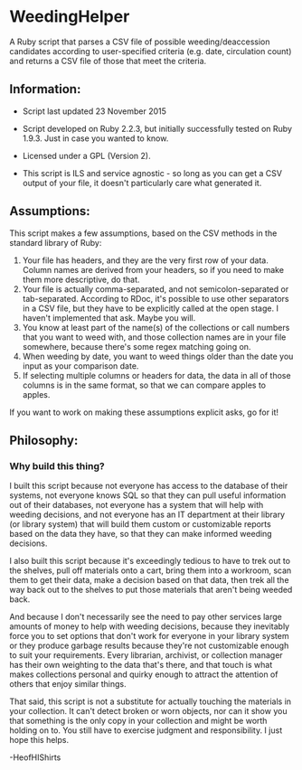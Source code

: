 # WeedingHelper
A Ruby script that parses a CSV file of possible weeding/deaccession candidates according to user-specified criteria (e.g. date, circulation count) and returns a CSV file of those that meet the criteria.

## Information: 

* Script last updated 23 November 2015

* Script developed on Ruby 2.2.3, but initially successfully tested on Ruby 1.9.3. Just in case you wanted to know.

* Licensed under a GPL (Version 2).

* This script is ILS and service agnostic - so long as you can get a CSV output of your file, it doesn't particularly care what generated it.

## Assumptions: 

﻿This script makes a few assumptions, based on the CSV methods in the standard library of Ruby:

1. Your file has headers, and they are the very first row of your data. Column names are derived from your headers, so if you need to make them more descriptive, do that.
2. Your file is actually comma-separated, and not semicolon-separated or tab-separated. According to RDoc, it's possible to use other separators in a CSV file, but they have to be explicitly called at the open stage. I haven't implemented that ask. Maybe you will.
3. You know at least part of the name(s) of the collections or call numbers that you want to weed with, and those collection names are in your file somewhere, because there's some regex matching going on.
4. When weeding by date, you want to weed things older than the date you input as your comparison date. 
5. If selecting multiple columns or headers for data, the data in all of those columns is in the same format, so that we can compare apples to apples.

If you want to work on making these assumptions explicit asks, go for it!

## Philosophy:

### Why build this thing?

I built this script because not everyone has access to the database of their systems, not everyone knows SQL so that they can pull useful information out of their databases, not everyone has a system that will help with weeding decisions, and not everyone has an IT department at their library (or library system) that will build them custom or customizable reports based on the data they have, so that they can make informed weeding decisions. 

I also built this script because it's exceedingly tedious to have to trek out to the shelves, pull off materials onto a cart, bring them into a workroom, scan them to get their data, make a decision based on that data, then trek all the way back out to the shelves to put those materials that aren't being weeded back.

And because I don't necessarily see the need to pay other services large amounts of money to help with weeding decisions, because they inevitably force you to set options that don't work for everyone in your library system or they produce garbage results because they're not customizable enough to suit your requirements. Every librarian, archivist, or collection manager has their own weighting to the data that's there, and that touch is what makes collections personal and quirky enough to attract the attention of others that enjoy similar things.

That said, this script is not a substitute for actually touching the materials in your collection. It can't detect broken or worn objects, nor can it show you that something is the only copy in your collection and might be worth holding on to. You still have to exercise judgment and responsibility. I just hope this helps.

-HeofHIShirts


